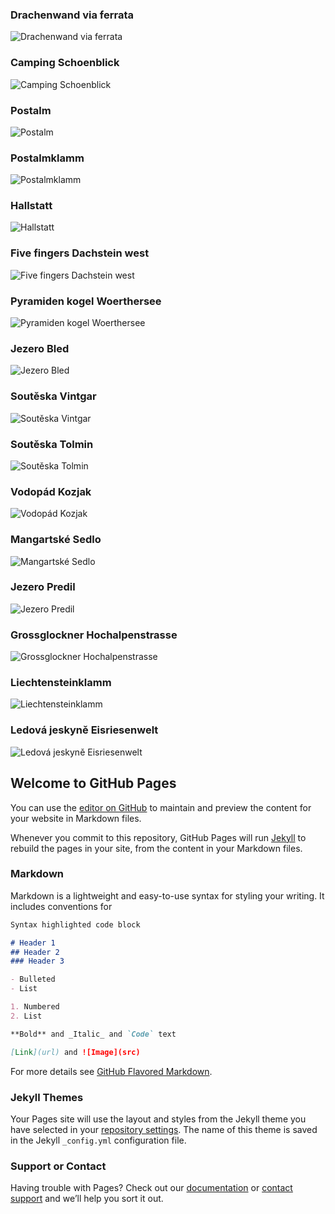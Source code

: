 
### Drachenwand via ferrata
![Drachenwand via ferrata](photo-01.jpg "Drachenwand via ferrata")
### Camping Schoenblick
![Camping Schoenblick](photo-02.jpg "Camping Schoenblick")
### Postalm
![Postalm](photo-03.jpg "Postalm")
### Postalmklamm
![Postalmklamm](photo-04.jpg "Postalmklamm")
### Hallstatt
![Hallstatt](photo-05.jpg "Hallstatt")
### Five fingers Dachstein west
![Five fingers Dachstein west](photo-06.jpg "Five fingers Dachstein west")
### Pyramiden kogel Woerthersee
![Pyramiden kogel Woerthersee](photo-07.jpg "Pyramiden kogel Woerthersee")
### Jezero Bled
![Jezero Bled](photo-08.jpg "Jezero Bled")
### Soutěska Vintgar
![Soutěska Vintgar](photo-09.jpg "Soutěska Vintgar")
### Soutěska Tolmin
![Soutěska Tolmin](photo-10.jpg "Soutěska Tolmin")
### Vodopád Kozjak
![Vodopád Kozjak](photo-11.jpg "Vodopád Kozjak")
### Mangartské Sedlo
![Mangartské Sedlo](photo-12.jpg "Mangartské Sedlo")
### Jezero Predil
![Jezero Predil](photo-13.jpg "Jezero Predil")
### Grossglockner Hochalpenstrasse
![Grossglockner Hochalpenstrasse](photo-14.jpg "Grossglockner Hochalpenstrasse")
### Liechtensteinklamm
![Liechtensteinklamm](photo-15.jpg "Liechtensteinklamm")
### Ledová jeskyně Eisriesenwelt
![Ledová jeskyně Eisriesenwelt](photo-16.jpg "Ledová jeskyně Eisriesenwelt")



## Welcome to GitHub Pages

You can use the [editor on GitHub](https://github.com/rehoutm/vylet_alpy/edit/master/index.md) to maintain and preview the content for your website in Markdown files.

Whenever you commit to this repository, GitHub Pages will run [Jekyll](https://jekyllrb.com/) to rebuild the pages in your site, from the content in your Markdown files.

### Markdown

Markdown is a lightweight and easy-to-use syntax for styling your writing. It includes conventions for

```markdown
Syntax highlighted code block

# Header 1
## Header 2
### Header 3

- Bulleted
- List

1. Numbered
2. List

**Bold** and _Italic_ and `Code` text

[Link](url) and ![Image](src)
```

For more details see [GitHub Flavored Markdown](https://guides.github.com/features/mastering-markdown/).

### Jekyll Themes

Your Pages site will use the layout and styles from the Jekyll theme you have selected in your [repository settings](https://github.com/rehoutm/vylet_alpy/settings). The name of this theme is saved in the Jekyll `_config.yml` configuration file.

### Support or Contact

Having trouble with Pages? Check out our [documentation](https://help.github.com/categories/github-pages-basics/) or [contact support](https://github.com/contact) and we’ll help you sort it out.
